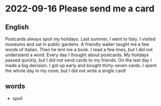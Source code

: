 # 2022-09-16 Please send me a card


## English
Postcards always spoil my holidays. Last summer, I went to Italy.
I visited museums and sat in public gardens. A friendly waiter taught
me a few words of Italian. Then he lent me a book. I read a few lines,
but I did not understand a word. Every day I thought about postcards.
My holidays passed quickly, but I did not send cards to my friends.
On the last day I made a big decision. I got up early and bought 
thirty-seven cards. I spent the whole day in my room, but I did not
write a single card!


## words
* spoil
